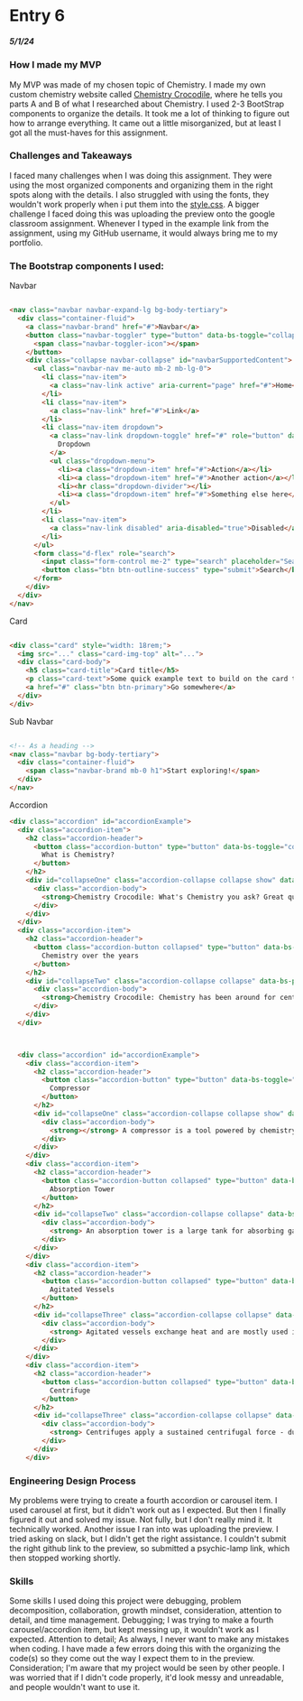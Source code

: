 # Entry 6
##### 5/1/24

### How I made my MVP

My MVP was made of my chosen topic of Chemistry. I made my own custom chemistry website called [Chemistry Crocodile](https://github.com/sammyl4231/sep10-freedom-project/blob/main/index.html), where he tells you parts A and B of what I researched about Chemistry. I used 2-3 BootStrap components to organize the details. It took me a lot of thinking to figure out how to arrange everything. It came out a little misorganized, but at least I got all the must-haves for this assignment.

### Challenges and Takeaways

I faced many challenges when I was doing this assignment. They were using the most organized components and organizing them in the right spots along with the details. I also struggled with using the fonts, they wouldn't work properly when i put them into the [style.css](https://github.com/sammyl4231/sep10-freedom-project/blob/main/style.css). A bigger challenge I faced doing this was uploading the preview onto the google classroom assignment. Whenever I typed in the example link from the assignment, using my GitHub username, it would always bring me to my portfolio.

### The Bootstrap components I used:

Navbar

```HTML

<nav class="navbar navbar-expand-lg bg-body-tertiary">
  <div class="container-fluid">
    <a class="navbar-brand" href="#">Navbar</a>
    <button class="navbar-toggler" type="button" data-bs-toggle="collapse" data-bs-target="#navbarSupportedContent" aria-controls="navbarSupportedContent" aria-expanded="false" aria-label="Toggle navigation">
      <span class="navbar-toggler-icon"></span>
    </button>
    <div class="collapse navbar-collapse" id="navbarSupportedContent">
      <ul class="navbar-nav me-auto mb-2 mb-lg-0">
        <li class="nav-item">
          <a class="nav-link active" aria-current="page" href="#">Home</a>
        </li>
        <li class="nav-item">
          <a class="nav-link" href="#">Link</a>
        </li>
        <li class="nav-item dropdown">
          <a class="nav-link dropdown-toggle" href="#" role="button" data-bs-toggle="dropdown" aria-expanded="false">
            Dropdown
          </a>
          <ul class="dropdown-menu">
            <li><a class="dropdown-item" href="#">Action</a></li>
            <li><a class="dropdown-item" href="#">Another action</a></li>
            <li><hr class="dropdown-divider"></li>
            <li><a class="dropdown-item" href="#">Something else here</a></li>
          </ul>
        </li>
        <li class="nav-item">
          <a class="nav-link disabled" aria-disabled="true">Disabled</a>
        </li>
      </ul>
      <form class="d-flex" role="search">
        <input class="form-control me-2" type="search" placeholder="Search" aria-label="Search">
        <button class="btn btn-outline-success" type="submit">Search</button>
      </form>
    </div>
  </div>
</nav>

```

Card

```HTML

<div class="card" style="width: 18rem;">
  <img src="..." class="card-img-top" alt="...">
  <div class="card-body">
    <h5 class="card-title">Card title</h5>
    <p class="card-text">Some quick example text to build on the card title and make up the bulk of the card's content.</p>
    <a href="#" class="btn btn-primary">Go somewhere</a>
  </div>
</div>

```

Sub Navbar

```HTML

<!-- As a heading -->
<nav class="navbar bg-body-tertiary">
  <div class="container-fluid">
    <span class="navbar-brand mb-0 h1">Start exploring!</span>
  </div>
</nav>

```

Accordion

```HTML
<div class="accordion" id="accordionExample">
  <div class="accordion-item">
    <h2 class="accordion-header">
      <button class="accordion-button" type="button" data-bs-toggle="collapse" data-bs-target="#collapseOne" aria-expanded="true" aria-controls="collapseOne">
        What is Chemistry?
      </button>
    </h2>
    <div id="collapseOne" class="accordion-collapse collapse show" data-bs-parent="#accordionExample">
      <div class="accordion-body">
        <strong>Chemistry Crocodile: What's Chemistry you ask? Great question! Allow me to explain!</strong> Chemistry is the study of chemicals. It is used everyday in our lives for certain utilities and needs. Chemistry is found in machines, substances, elements, etc. There are calculations of measurement, atoms, ions, etc, and identifications of elements. The Periodic Table is an important prop of Chemistry, chemists use them for experiments and tests to see if they change color, feel hot, or interact in many different ways. Chemists use a hotplate to heat samples of substances to see if they change color or react in a certain way.
      </div>
    </div>
  </div>
  <div class="accordion-item">
    <h2 class="accordion-header">
      <button class="accordion-button collapsed" type="button" data-bs-toggle="collapse" data-bs-target="#collapseTwo" aria-expanded="false" aria-controls="collapseTwo">
        Chemistry over the years
      </button>
    </h2>
    <div id="collapseTwo" class="accordion-collapse collapse" data-bs-parent="#accordionExample">
      <div class="accordion-body">
        <strong>Chemistry Crocodile: Chemistry has been around for centuries. Let me explain to you what has happened during that time.</strong> Chemistry has been around from the 16th-17th centuries. Over the centuries, many builders have constructed many devices that are being used throughout history and today. These machines have supplied us with our needs and have really changed things throughout history. Scroll down to view some Chemistry machinery that has been around during these centuries.
      </div>
    </div>
  </div>



  <div class="accordion" id="accordionExample">
    <div class="accordion-item">
      <h2 class="accordion-header">
        <button class="accordion-button" type="button" data-bs-toggle="collapse" data-bs-target="#collapseOne" aria-expanded="true" aria-controls="collapseOne">
          Compressor
        </button>
      </h2>
      <div id="collapseOne" class="accordion-collapse collapse show" data-bs-parent="#accordionExample">
        <div class="accordion-body">
          <strong></strong> A compressor is a tool powered by chemistry. Compressors are a mechanical device used to increase the pressure of gas. Compressors increase the pressure of gas by reducing its volume. They force atmospheric air under pressure to create potential energy, and then convert it to kinetic energy. That's when the compressed air is released, and pressure builds up.
        </div>
      </div>
    </div>
    <div class="accordion-item">
      <h2 class="accordion-header">
        <button class="accordion-button collapsed" type="button" data-bs-toggle="collapse" data-bs-target="#collapseTwo" aria-expanded="false" aria-controls="collapseTwo">
          Absorption Tower
        </button>
      </h2>
      <div id="collapseTwo" class="accordion-collapse collapse" data-bs-parent="#accordionExample">
        <div class="accordion-body">
          <strong> An absorption tower is a large tank for absorbing gases. It allows gaseous phases pass into a liquid phase. Aditionally, chemists use an adsorption column. An adsorption column is when particles stick to a solid substance’s surface without going through it, it stays there with intermolecular forces. Adsorptions are concentrations in fluid phase and solid adsorbent change overtime and their position in the fixed bed, as adsorption proceeds.
        </div>
      </div>
    </div>
    <div class="accordion-item">
      <h2 class="accordion-header">
        <button class="accordion-button collapsed" type="button" data-bs-toggle="collapse" data-bs-target="#collapseThree" aria-expanded="false" aria-controls="collapseThree">
          Agitated Vessels
        </button>
      </h2>
      <div id="collapseThree" class="accordion-collapse collapse" data-bs-parent="#accordionExample">
        <div class="accordion-body">
          <strong> Agitated vessels exchange heat and are mostly used in lots of chemical and biochemical process industries. The mass transfer for the most part involves dispersed gases absorbing into and often reacting with an ongoing liquid phase. The agitator is driven by an electric motor, rotating the impellers within the vessel. It facilitates mixing and blending.
        </div>
      </div>
    </div>
    <div class="accordion-item">
      <h2 class="accordion-header">
        <button class="accordion-button collapsed" type="button" data-bs-toggle="collapse" data-bs-target="#collapseThree" aria-expanded="false" aria-controls="collapseThree">
          Centrifuge
        </button>
      </h2>
      <div id="collapseThree" class="accordion-collapse collapse" data-bs-parent="#accordionExample">
        <div class="accordion-body">
          <strong> Centrifuges apply a sustained centrifugal force - due to rotation. Centrifuges are used to separate liquids/fluids and gases, depending on their density. They rotate at rapid speeds, which separte substances using the power of centripetal force. The applied force can even several hundred to thousand times of Earth's gravity!
        </div>
      </div>
    </div>

```

### Engineering Design Process

My problems were trying to create a fourth accordion or carousel item. I used carousel at first, but it didn't work out as I expected. But then I finally figured it out and solved my issue. Not fully, but I don't really mind it. It technically worked. Another issue I ran into was uploading the preview. I tried asking on slack, but I didn't get the right assistance. I couldn't submit the right github link to the preview, so submitted a psychic-lamp link, which then stopped working shortly.

### Skills

Some skills I used doing this project were debugging, problem decomposition, collaboration, growth mindset, consideration, attention to detail, and time management. Debugging; I was trying to make a fourth carousel/accordion item, but kept messing up, it wouldn't work as I expected. Attention to detail; As always, I never want to make any mistakes when coding. I have made a few errors doing this with the organizing the code(s) so they come out the way I expect them to in the preview. Consideration; I'm aware that my project would be seen by other people. I was worried that if I didn't code properly, it'd look messy and unreadable, and people wouldn't want to use it.

